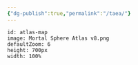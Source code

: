 ```yaml
---
{"dg-publish":true,"permalink":"/taea/"}
---
```



```leaflet
id: atlas-map
image: Mortal Sphere Atlas v8.png
defaultZoom: 6
height: 700px
width: 100%
```